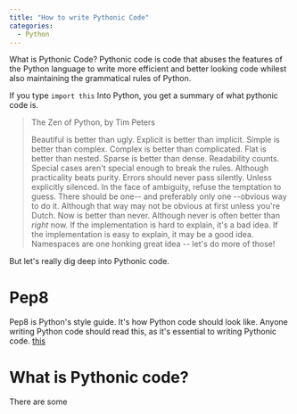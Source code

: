 ```yaml
---
title: "How to write Pythonic Code"
categories:
  - Python
---
```


What is Pythonic Code?
Pythonic code is code that abuses the features of the Python language to write more efficient and better looking code whilest also maintaining the grammatical rules of Python.

If you type 
```import this```
Into Python, you get a summary of what pythonic code is.
>The Zen of Python, by Tim Peters
>
>Beautiful is better than ugly.
>Explicit is better than implicit.
>Simple is better than complex.
>Complex is better than complicated.
>Flat is better than nested.
>Sparse is better than dense.
>Readability counts.
>Special cases aren't special enough to break the rules.
>Although practicality beats purity.
>Errors should never pass silently.
>Unless explicitly silenced.
>In the face of ambiguity, refuse the temptation to guess.
>There should be one-- and preferably only one --obvious way to do it.
>Although that way may not be obvious at first unless you're Dutch.
>Now is better than never.
>Although never is often better than *right* now.
>If the implementation is hard to explain, it's a bad idea.
>If the implementation is easy to explain, it may be a good idea.
>Namespaces are one honking great idea -- let's do more of those!

But let's really dig deep into Pythonic code.

# Pep8
Pep8 is Python's style guide. It's how Python code should look like. Anyone writing Python code should read this, as it's essential to writing Pythonic code.
[this](https://www.python.org/dev/peps/pep-0008/)

# What is Pythonic code?
There are some 